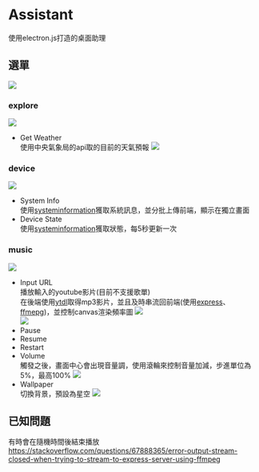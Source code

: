 # Assistant
使用electron.js打造的桌面助理<br>

## 選單
<img src="./resource/1.png"><br>

### explore
<img src="./resource/2.png"><br>
- Get Weather<br>
    使用中央氣象局的api取的目前的天氣預報
    <img src="./resource/5.png"><br>
 
### device
<img src="./resource/4.png"><br>
- System Info<br>
    使用[systeminformation](https://github.com/sebhildebrandt/systeminformation)獲取系統訊息，並分批上傳前端，顯示在獨立畫面
- Device State<br>
    使用[systeminformation](https://github.com/sebhildebrandt/systeminformation)獲取狀態，每5秒更新一次

### music
<img src="./resource/3.png"><br>
- Input URL <br>
    播放輸入的youtube影片(目前不支援歌單)<br>
    在後端使用[ytdl](https://github.com/fent/node-ytdl-core)取得mp3影片，並且及時串流回前端(使用[express](https://github.com/<br>expressjs/express)、[ffmepg](https://ffmpeg.org/))，並控制canvas渲染頻率圖
    <img src="./resource/6.png"><br>
    <img src="./resource/8.png"><br>
- Pause
- Resume
- Restart
- Volume<br>
    觸發之後，畫面中心會出現音量調，使用滾輪來控制音量加減，步進單位為5%，最高100%
    <img src="./resource/7.png"><br>
- Wallpaper<br>
    切換背景，預設為星空
    <img src="./resource/9.png"><br>
  
## 已知問題
有時會在隨機時間後結束播放<br>
https://stackoverflow.com/questions/67888365/error-output-stream-closed-when-trying-to-stream-to-express-server-using-ffmpeg